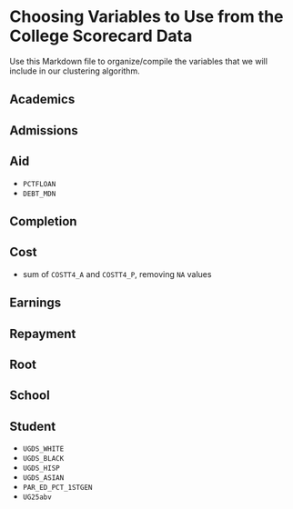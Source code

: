 # Choosing Variables to Use from the College Scorecard Data

Use this Markdown file to organize/compile the variables that we will include in our clustering algorithm.

## Academics

## Admissions

## Aid  
* `PCTFLOAN`
* `DEBT_MDN`

## Completion

## Cost  
* sum of `COSTT4_A` and `COSTT4_P`, removing `NA` values

## Earnings

## Repayment

## Root  

## School

## Student

* `UGDS_WHITE`
* `UGDS_BLACK`
* `UGDS_HISP`
* `UGDS_ASIAN`
* `PAR_ED_PCT_1STGEN`
* `UG25abv`